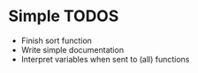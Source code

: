 Simple TODOS
============

* Finish sort function
* Write simple documentation
* Interpret variables when sent to (all) functions
